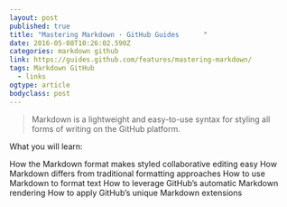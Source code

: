 ```yaml
---
layout: post
published: true
title: "Mastering Markdown · GitHub Guides      "
date: 2016-05-08T10:26:02.590Z
categories: markdown github
link: https://guides.github.com/features/mastering-markdown/
tags: Markdown GitHub
  - links
ogtype: article
bodyclass: post
---
```

> Markdown is a lightweight and easy-to-use syntax for styling all forms of writing on the GitHub platform.

What you will learn:

How the Markdown format makes styled collaborative editing easy
How Markdown differs from traditional formatting approaches
How to use Markdown to format text
How to leverage GitHub’s automatic Markdown rendering
How to apply GitHub’s unique Markdown extensions
